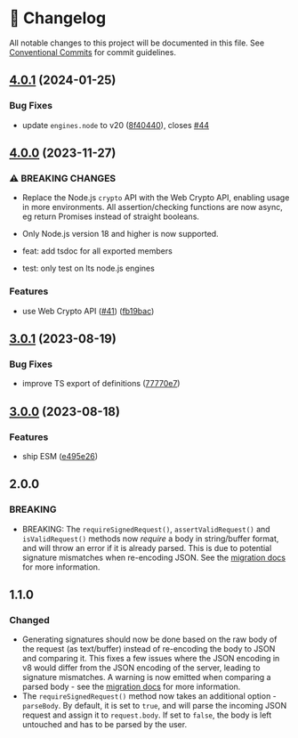 <!-- markdownlint-disable --><!-- textlint-disable -->

# 📓 Changelog

All notable changes to this project will be documented in this file. See
[Conventional Commits](https://conventionalcommits.org) for commit guidelines.

## [4.0.1](https://github.com/sanity-io/webhook-toolkit/compare/v4.0.0...v4.0.1) (2024-01-25)

### Bug Fixes

- update `engines.node` to v20 ([8f40440](https://github.com/sanity-io/webhook-toolkit/commit/8f404403b8a91159a46d7ca329effe330bad2321)), closes [#44](https://github.com/sanity-io/webhook-toolkit/issues/44)

## [4.0.0](https://github.com/sanity-io/webhook-toolkit/compare/v3.0.1...v4.0.0) (2023-11-27)

### ⚠ BREAKING CHANGES

- Replace the Node.js `crypto` API with the Web Crypto API,
  enabling usage in more environments. All assertion/checking functions are
  now async, eg return Promises instead of straight booleans.
- Only Node.js version 18 and higher is now supported.

- feat: add tsdoc for all exported members

- test: only test on lts node.js engines

### Features

- use Web Crypto API ([#41](https://github.com/sanity-io/webhook-toolkit/issues/41)) ([fb19bac](https://github.com/sanity-io/webhook-toolkit/commit/fb19bac5dc4a55ffdf3dd91eda4327605eb59f3a))

## [3.0.1](https://github.com/sanity-io/webhook-toolkit/compare/v3.0.0...v3.0.1) (2023-08-19)

### Bug Fixes

- improve TS export of definitions ([77770e7](https://github.com/sanity-io/webhook-toolkit/commit/77770e744f307296cdfdc126b02ecfb7f9d355f1))

## [3.0.0](https://github.com/sanity-io/webhook-toolkit/compare/v2.0.0...v3.0.0) (2023-08-18)

### Features

- ship ESM ([e495e26](https://github.com/sanity-io/webhook-toolkit/commit/e495e26921f0c74aa94a858e3946449eba245a1e))

## 2.0.0

### BREAKING

- BREAKING: The `requireSignedRequest()`, `assertValidRequest()` and `isValidRequest()` methods now _require_ a body in string/buffer format, and will throw an error if it is already parsed. This is due to potential signature mismatches when re-encoding JSON. See the [migration docs](https://github.com/sanity-io/webhook-toolkit#from-parsed-to-unparsed-body) for more information.

## 1.1.0

### Changed

- Generating signatures should now be done based on the raw body of the request (as text/buffer) instead of re-encoding the body to JSON and comparing it. This fixes a few issues where the JSON encoding in v8 would differ from the JSON encoding of the server, leading to signature mismatches. A warning is now emitted when comparing a parsed body - see the [migration docs](https://github.com/sanity-io/webhook-toolkit#from-parsed-to-unparsed-body) for more information.
- The `requireSignedRequest()` method now takes an additional option - `parseBody`. By default, it is set to `true`, and will parse the incoming JSON request and assign it to `request.body`. If set to `false`, the body is left untouched and has to be parsed by the user.
